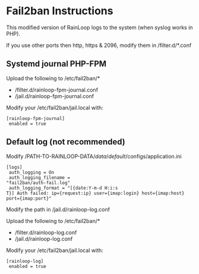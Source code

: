 # Fail2ban Instructions

This modified version of RainLoop logs to the system (when syslog works in PHP).

If you use other ports then http, https & 2096, modify them in /filter.d/*.conf

## Systemd journal PHP-FPM

Upload the following to /etc/fail2ban/*

- /filter.d/rainloop-fpm-journal.conf
- /jail.d/rainloop-fpm-journal.conf

Modify your /etc/fail2ban/jail.local with:

<code>[rainloop-fpm-journal]<br/>
enabled = true</code>

## Default log (not recommended)

Modify /PATH-TO-RAINLOOP-DATA/_data_/_default_/configs/application.ini

<code>[logs]<br/>
auth_logging = On<br/>
auth_logging_filename = "fail2ban/auth-fail.log"<br/>
auth_logging_format = "[{date:Y-m-d H:i:s T}] Auth failed: ip={request:ip} user={imap:login} host={imap:host} port={imap:port}"
</code>

Modify the path in /jail.d/rainloop-log.conf

Upload the following to /etc/fail2ban/*

- /filter.d/rainloop-log.conf
- /jail.d/rainloop-log.conf

Modify your /etc/fail2ban/jail.local with:

<code>[rainloop-log]<br/>
enabled = true</code>
